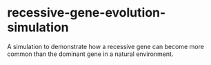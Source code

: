 # recessive-gene-evolution-simulation
A simulation to demonstrate how a recessive gene can become more common than the dominant gene in a natural environment.
